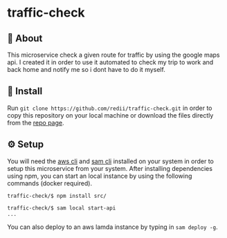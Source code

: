 # traffic-check

## 📖 About
This microservice check a given route for traffic by using the google maps api. I created it in order to use it automated to check my trip to work and back home and notify me so i dont have to do it myself.

## 🔧 Install
Run `git clone https://github.com/redii/traffic-check.git` in order to copy this repository on your local machine or download the files directly from the [repo page](https://github.com/redii/traffic-check).

## ⚙ Setup
You will need the [aws cli](https://www.docker.com/) and [sam cli](https://docs.docker.com/compose/) installed on your system in order to setup this microservice from your system. After installing dependencies using npm, you can start an local instance by using the following commands (docker required).

```shell
traffic-check/$ npm install src/

traffic-check/$ sam local start-api
...
```

You can also deploy to an aws lamda instance by typing in `sam deploy -g`.
